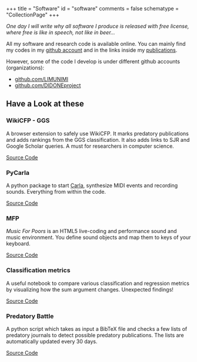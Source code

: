 +++
title = "Software"
id = "software"
comments = false
schematype = "CollectionPage"
+++

*One day I will write why all software I produce is released with free license, where free is like in speech, not like in beer...*

All my software and research code is available online. You can mainly find my
codes in my [github account](https://github.com/00sapo/) and in the links
inside my [publications](/publications).

However, some of the code I develop is under different github accounts (organizations):

* [github.com/LIMUNIMI](https://github.com/limunimi/)
* [github.com/DIDONEproject](https://github.com/DIDONEproject/)


## Have a Look at these

### WikiCFP - GGS
A browser extension to safely use WikiCFP. It marks predatory publications and adds rankings from the GGS classification.
It also adds links to SJR and Google Scholar queries. A must for researchers in computer science.

[Source Code](https://github.com/00sapo/wikicfp-ggs)

### PyCarla
A python package to start [Carla](), synthesize MIDI events and recording sounds. Everything from within the code.

[Source Code](https://github.com/00sapo/pycarla)

### MFP
*Music For Poors* is an HTML5 live-coding and performance sound and music environment. You define sound objects and map them to keys of your keyboard.

[Source Code](https://github.com/00sapo/MFP)

### Classification metrics
A useful notebook to compare various classification and regression metrics by visualizing how the sum argument changes. Unexpected findings!

[Source Code](https://github.com/00sapo/Classification-metrics)

### Predatory Battle
A python script which takes as input a BibTeX file and checks a few lists of predatory journals to detect possible predatory publications. The lists are automatically updated every 30 days.

[Source Code](https://github.com/00sapo/predatory-battle)
